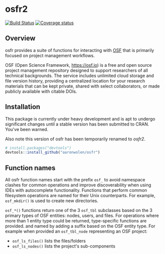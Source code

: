 # osfr2

[![Build Status](https://travis-ci.org/aaronwolen/osfr.svg?branch=master)](https://travis-ci.org/aaronwolen/osfr) [![Coverage status](https://codecov.io/gh/aaronwolen/osfr/branch/master/graph/badge.svg)](https://codecov.io/github/aaronwolen/osfr?branch=master)

## Overview

osfr provides a suite of functions for interacting with [OSF][osf] that is primarily focused on project management workflows. 

OSF (Open Science Framework, <https://osf.io>) is a free and open source project management repository designed to support researchers of all technical backgrounds. The service includes unlimited cloud storage and file version history, providing a centralized location for your research materials that can be kept private, shared with select collaborators, or made publicly available with citable DOIs. 

## Installation

This package is currently under heavy development and is apt to undergo significant changes until a stable version has been submitted to CRAN. You've been warned.

Also note this version of osfr has been temporarily renamed to *osfr2*.

``` r
# install.packages("devtools")
devtools::install_github("aaronwolen/osfr")
```

## Function names

All osfr function names start with the prefix `osf_` to avoid namespace clashes for common operations and improve discoverability when using IDEs with autocomplete functionality. Functions that perform common filesystem operations are named for their Unix counterparts. For example, `osf_mkdir()` is used to create new directories.

`osf_*()` functions return one of the 3 `osf_tbl` subclasses based on the 3 primary types of OSF entities: nodes, users, and files. For operations where more than 1 entity type could be returned, type-specific functions are provided. and named by adding a suffix based on the OSF entity type. For example when provided an `osf_tbl_node` representing an OSF project:

* `osf_ls_files()` lists the files/folders
* `osf_ls_nodes()` lists the project's sub-components

<!-- links -->
[osf]: https://osf.io "Open Science Framework"
[cos]: https://cos.io "Center for Open Science"
